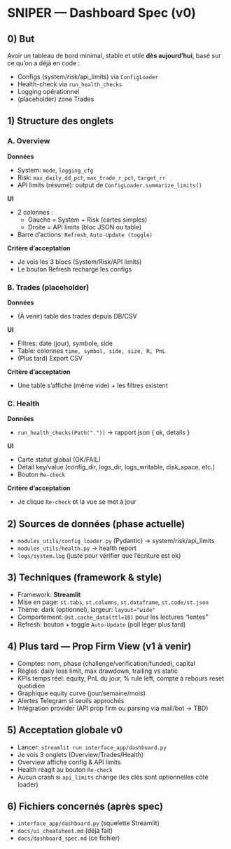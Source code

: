 ﻿# SNIPER — Dashboard Spec (v0)

## 0) But
Avoir un tableau de bord minimal, stable et utile **dès aujourd’hui**, basé sur ce qu’on a déjà en code :
- Configs (system/risk/api_limits) via `ConfigLoader`
- Health-check via `run_health_checks`
- Logging opérationnel
- (placeholder) zone Trades

## 1) Structure des onglets

### A. Overview
**Données**
- System: `mode`, `logging_cfg`
- Risk: `max_daily_dd_pct`, `max_trade_r_pct`, `target_rr`
- API limits (résumé): output de `ConfigLoader.summarize_limits()`

**UI**
- 2 colonnes : 
  - Gauche = System + Risk (cartes simples)
  - Droite = API limits (bloc JSON ou table)
- Barre d’actions: `Refresh`, `Auto-Update (toggle)`

**Critère d’acceptation**
- Je vois les 3 blocs (System/Risk/API limits)
- Le bouton Refresh recharge les configs

### B. Trades (placeholder)
**Données**
- (À venir) table des trades depuis DB/CSV

**UI**
- Filtres: date (jour), symbole, side
- Table: colonnes `time, symbol, side, size, R, PnL`
- (Plus tard) Export CSV

**Critère d’acceptation**
- Une table s’affiche (même vide) + les filtres existent

### C. Health
**Données**
- `run_health_checks(Path("."))` → rapport json { ok, details }

**UI**
- Carte statut global (OK/FAIL)
- Détail key/value (config_dir, logs_dir, logs_writable, disk_space, etc.)
- Bouton `Re-check`

**Critère d’acceptation**
- Je clique `Re-check` et la vue se met à jour

## 2) Sources de données (phase actuelle)
- `modules_utils/config_loader.py` (Pydantic) → system/risk/api_limits
- `modules_utils/health.py` → health report
- `logs/system.log` (juste pour vérifier que l’écriture est ok)

## 3) Techniques (framework & style)
- Framework: **Streamlit**
- Mise en page: `st.tabs`, `st.columns`, `st.dataframe`, `st.code/st.json`
- Thème: dark (optionnel), largeur: `layout="wide"`
- Comportement: `@st.cache_data(ttl=10)` pour les lectures “lentes”
- Refresh: bouton + toggle `Auto-Update` (poll léger plus tard)

## 4) Plus tard — Prop Firm View (v1 à venir)
- Comptes: nom, phase (challenge/verification/funded), capital
- Règles: daily loss limit, max drawdown, trailing vs static
- KPIs temps réel: equity, PnL du jour, % rule left, compte à rebours reset quotidien
- Graphique equity curve (jour/semaine/mois)
- Alertes Telegram si seuils approchés
- Intégration provider (API prop firm ou parsing via mail/bot → TBD)

## 5) Acceptation globale v0
- Lancer: `streamlit run interface_app/dashboard.py`
- Je vois 3 onglets (Overview/Trades/Health)
- Overview affiche config & API limits
- Health réagit au bouton `Re-check`
- Aucun crash si `api_limits` change (les clés sont optionnelles côté loader)

## 6) Fichiers concernés (après spec)
- `interface_app/dashboard.py` (squelette Streamlit)
- `docs/ui_cheatsheet.md` (déjà fait)
- `docs/dashboard_spec.md` (ce fichier)


